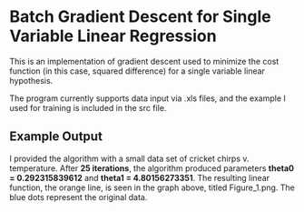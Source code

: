 # Batch Gradient Descent for Single Variable Linear Regression
This is an implementation of gradient descent used to minimize the cost
function (in this case, squared difference) for a single variable linear
hypothesis.

The program currently supports data input via .xls files, and the example I used
for training is included in the src file.

## Example Output
I provided the algorithm with a small data set of cricket chirps v. temperature.
After **25 iterations**, the algorithm produced parameters **theta0 = 0.292315839612**
and **theta1 = 4.80156273351**. The resulting linear function, the orange line, is seen in the graph
above, titled Figure_1.png. The blue dots represent the original data.
